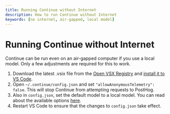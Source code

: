 ```yaml
---
title: Running Continue without Internet
description: How to run Continue without Internet
keywords: [no internet, air-gapped, local model]
---
```


# Running Continue without Internet

Continue can be run even on an air-gapped computer if you use a local model. Only a few adjustments are required for this to work.

1. Download the latest .vsix file from the [Open VSX Registry](https://open-vsx.org/extension/Continue/continue) and [install it to VS Code](https://code.visualstudio.com/docs/editor/extension-marketplace#_install-from-a-vsix).
2. Open `~/.continue/config.json` and set `"allowAnonymousTelemetry": false`. This will stop Continue from attempting requests to PostHog.
3. Also in `config.json`, set the default model to a local model. You can read about the available options [here](../model-setup/select-model.md).
4. Restart VS Code to ensure that the changes to `config.json` take effect.
